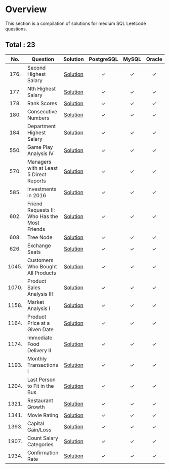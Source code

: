 # Overview

This section is a compilation of solutions for medium SQL Leetcode questions.


## Total : 23


| No. | Question | Solution | PostgreSQL | MySQL | Oracle |
|:---:|----------|:--------:|:----------:|:-----:|:------:|
| 176. | Second Highest Salary | [Solution](https://github.com/ezryn-zaharoff/leetcode-solutions/blob/master/sql/02-sql-medium/medium-solutions/Q0176.md) | ✓ | ✓ | ✓ |
| 177. | Nth Highest Salary | [Solution](https://github.com/ezryn-zaharoff/leetcode-solutions/blob/master/sql/02-sql-medium/medium-solutions/Q0177.md) | ✓ | ✓ | ✓ |
| 178. | Rank Scores | [Solution](https://github.com/ezryn-zaharoff/leetcode-solutions/blob/master/sql/02-sql-medium/medium-solutions/Q0178.md) | ✓ | ✓ | ✓ |
| 180. | Consecutive Numbers | [Solution](https://github.com/ezryn-zaharoff/leetcode-solutions/blob/master/sql/02-sql-medium/medium-solutions/Q0180.md) | ✓ | ✓ | ✓ |
| 184. | Department Highest Salary | [Solution](https://github.com/ezryn-zaharoff/leetcode-solutions/blob/master/sql/02-sql-medium/medium-solutions/Q0184.md) | ✓ | ✓ | ✓ |
| 550. | Game Play Analysis IV | [Solution](https://github.com/ezryn-zaharoff/leetcode-solutions/blob/master/sql/02-sql-medium/medium-solutions/Q0550.md) | ✓ | ✓ | ✓ |
| 570. | Managers with at Least 5 Direct Reports | [Solution](https://github.com/ezryn-zaharoff/leetcode-solutions/blob/master/sql/02-sql-medium/medium-solutions/Q0570.md) | ✓ | ✓ | ✓ |
| 585. | Investments in 2016 | [Solution](https://github.com/ezryn-zaharoff/leetcode-solutions/blob/master/sql/02-sql-medium/medium-solutions/Q0585.md) | ✓ | ✓ | ✓ |
| 602. | Friend Requests II: Who Has the Most Friends | [Solution](https://github.com/ezryn-zaharoff/leetcode-solutions/blob/master/sql/02-sql-medium/medium-solutions/Q0602.md) | ✓ | ✓ | ✓ |
| 608. | Tree Node | [Solution](https://github.com/ezryn-zaharoff/leetcode-solutions/blob/master/sql/02-sql-medium/medium-solutions/Q0608.md) | ✓ | ✓ | ✓ |
| 626. | Exchange Seats | [Solution](https://github.com/ezryn-zaharoff/leetcode-solutions/blob/master/sql/02-sql-medium/medium-solutions/Q0626.md) | ✓ | ✓ | ✓ |
| 1045. | Customers Who Bought All Products | [Solution](https://github.com/ezryn-zaharoff/leetcode-solutions/blob/master/sql/02-sql-medium/medium-solutions/Q1045.md) | ✓ | ✓ | ✓ |
| 1070. | Product Sales Analysis III | [Solution](https://github.com/ezryn-zaharoff/leetcode-solutions/blob/master/sql/02-sql-medium/medium-solutions/Q1070.md) | ✓ | ✓ | ✓ |
| 1158. | Market Analysis I | [Solution](https://github.com/ezryn-zaharoff/leetcode-solutions/blob/master/sql/02-sql-medium/medium-solutions/Q1158.md) | ✓ | ✓ | ✓ |
| 1164. | Product Price at a Given Date | [Solution](https://github.com/ezryn-zaharoff/leetcode-solutions/blob/master/sql/02-sql-medium/medium-solutions/Q1164.md) | ✓ | ✓ | ✓ |
| 1174. | Immediate Food Delivery II | [Solution](https://github.com/ezryn-zaharoff/leetcode-solutions/blob/master/sql/02-sql-medium/medium-solutions/Q1174.md) | ✓ | ✓ | ✓ |
| 1193. | Monthly Transactions I | [Solution](https://github.com/ezryn-zaharoff/leetcode-solutions/blob/master/sql/02-sql-medium/medium-solutions/Q1193.md) | ✓ | ✓ | ✓ |
| 1204. | Last Person to Fit in the Bus | [Solution](https://github.com/ezryn-zaharoff/leetcode-solutions/blob/master/sql/02-sql-medium/medium-solutions/Q1204.md) | ✓ | ✓ | ✓ |
| 1321. | Restaurant Growth | [Solution](https://github.com/ezryn-zaharoff/leetcode-solutions/blob/master/sql/02-sql-medium/medium-solutions/Q1321.md) | ✓ | ✓ | ✓ |
| 1341. | Movie Rating | [Solution](https://github.com/ezryn-zaharoff/leetcode-solutions/blob/master/sql/02-sql-medium/medium-solutions/Q1341.md) | ✓ | ✓ | ✓ |
| 1393. | Capital Gain/Loss | [Solution](https://github.com/ezryn-zaharoff/leetcode-solutions/blob/master/sql/02-sql-medium/medium-solutions/Q1393.md) | ✓ | ✓ | ✓ |
| 1907. | Count Salary Categories | [Solution](https://github.com/ezryn-zaharoff/leetcode-solutions/blob/master/sql/02-sql-medium/medium-solutions/Q1907.md) | ✓ | ✓ | ✓ |
| 1934. | Confirmation Rate | [Solution](https://github.com/ezryn-zaharoff/leetcode-solutions/blob/master/sql/02-sql-medium/medium-solutions/Q1934.md) | ✓ | ✓ | ✓ |